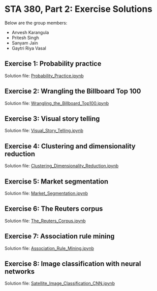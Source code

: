 # STA 380, Part 2: Exercise Solutions

Below are the group members:
- Anvesh Karangula
- Pritesh Singh
- Sanyam Jain
- Gaytri Riya Vasal
## Exercise 1:  Probability practice

Solution file: [Probability_Practice.ipynb](/Probability_Practice.ipynb)

## Exercise 2:  Wrangling the Billboard Top 100

Solution file: [Wrangling_the_Billboard_Top100.ipynb](/Wrangling_Billboard.ipynb)

## Exercise 3:  Visual story telling

Solution file: [Visual_Story_Telling.ipynb](/Probability_Practice.ipynb)

## Exercise 4:  Clustering and dimensionality reduction

Solution file: [Clustering_Dimensionality_Reduction.ipynb](/Clustering.ipynb)

## Exercise 5:  Market segmentation

Solution file: [Market_Segmentation.ipynb](/Market_Segmentation.ipynb)

## Exercise 6:  The Reuters corpus 

Solution file: [The_Reuters_Corpus.ipynb](/Probability_Practice.ipynb)

## Exercise 7:  Association rule mining

Solution file: [Association_Rule_Mining.ipynb](/Groceries/groceries.R)

## Exercise 8:  Image classification with neural networks 

Solution file: [Satellite_Image_Classification_CNN.ipynb](/Satellite_Image_Classification.ipynb)
